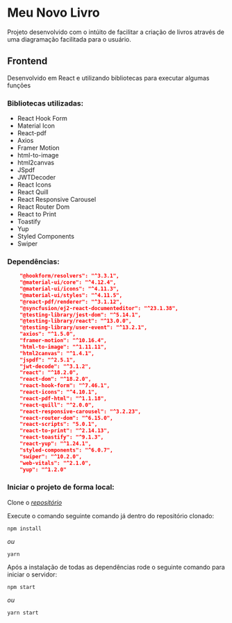 # Meu Novo Livro

Projeto desenvolvido com o intúito de facilitar a criação de livros através de uma diagramação facilitada para o usuário.

## Frontend

Desenvolvido em React e utilizando bibliotecas para executar algumas funções

### Bibliotecas utilizadas:

- React Hook Form
- Material Icon
- React-pdf
- Axios
- Framer Motion
- html-to-image
- html2canvas
- JSpdf
- JWTDecoder
- React Icons
- React Quill
- React Responsive Carousel
- React Router Dom
- React to Print
- Toastify
- Yup
- Styled Components
- Swiper

### Dependências:

```json
    "@hookform/resolvers": "^3.3.1",
    "@material-ui/core": "^4.12.4",
    "@material-ui/icons": "^4.11.3",
    "@material-ui/styles": "^4.11.5",
    "@react-pdf/renderer": "^3.1.12",
    "@syncfusion/ej2-react-documenteditor": "^23.1.38",
    "@testing-library/jest-dom": "^5.14.1",
    "@testing-library/react": "^13.0.0",
    "@testing-library/user-event": "^13.2.1",
    "axios": "^1.5.0",
    "framer-motion": "^10.16.4",
    "html-to-image": "^1.11.11",
    "html2canvas": "^1.4.1",
    "jspdf": "^2.5.1",
    "jwt-decode": "^3.1.2",
    "react": "^18.2.0",
    "react-dom": "^18.2.0",
    "react-hook-form": "^7.46.1",
    "react-icons": "^4.10.1",
    "react-pdf-html": "^1.1.18",
    "react-quill": "^2.0.0",
    "react-responsive-carousel": "^3.2.23",
    "react-router-dom": "^6.15.0",
    "react-scripts": "5.0.1",
    "react-to-print": "^2.14.13",
    "react-toastify": "^9.1.3",
    "react-yup": "^1.24.1",
    "styled-components": "^6.0.7",
    "swiper": "^10.2.0",
    "web-vitals": "^2.1.0",
    "yup": "^1.2.0"
```

### Iniciar o projeto de forma local:

Clone o _[repositório](https://github.com/cosgon/meunovolivroweb)_

Execute o comando seguinte comando já dentro do repositório clonado:

```
npm install
```

_ou_

```
yarn
```

Após a instalação de todas as dependências rode o seguinte comando para iniciar o servidor:

```
npm start
```

_ou_

```
yarn start
```
